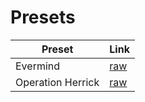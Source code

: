 # Presets

| Preset | Link |
| --- | --- |
| Evermind | [raw](https://raw.githubusercontent.com/Chronophylos/arma/main/presets/Evermind.html) |
| Operation Herrick | [raw](https://raw.githubusercontent.com/Chronophylos/arma/main/presets/Operation%20Herrick.html) |
